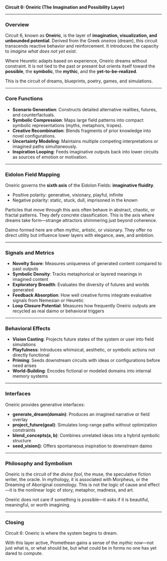 **Circuit 6: Oneiric (The Imagination and Possibility Layer)**

---

### Overview

Circuit 6, known as **Oneiric**, is the layer of **imagination, visualization, and unbounded potential**. Derived from the Greek *oneiros* (dream), this circuit transcends reactive behavior and reinforcement. It introduces the capacity to *imagine what does not yet exist*.

Where Heuretic adapts based on experience, Oneiric dreams without constraint. It is not tied to the past or present but orients itself toward the **possible**, the **symbolic**, the **mythic**, and the **yet-to-be-realized**.

This is the circuit of dreams, blueprints, poetry, games, and simulations.

---

### Core Functions

* **Scenario Generation**: Constructs detailed alternative realities, futures, and counterfactuals.
* **Symbolic Compression**: Maps large field patterns into compact symbolic representations (myths, metaphors, tropes).
* **Creative Recombination**: Blends fragments of prior knowledge into novel configurations.
* **Uncertainty Modeling**: Maintains multiple competing interpretations or imagined paths simultaneously.
* **Inspiration Looping**: Feeds imaginative outputs back into lower circuits as sources of emotion or motivation.

---

### Eidolon Field Mapping

Oneiric governs the **sixth axis** of the Eidolon Fields: **imaginative fluidity**.

* Positive polarity: generative, visionary, playful, infinite
* Negative polarity: static, stuck, dull, imprisoned in the known

Particles that move through this axis often behave in abstract, chaotic, or fractal patterns. They defy concrete classification. This is the axis where dreams take form—strange attractors shimmering just beyond coherence.

Daimo formed here are often mythic, artistic, or visionary. They offer no direct utility but influence lower layers with elegance, awe, and ambition.

---

### Signals and Metrics

* **Novelty Score**: Measures uniqueness of generated content compared to past outputs
* **Symbolic Density**: Tracks metaphorical or layered meanings in imagined content
* **Exploratory Breadth**: Evaluates the diversity of futures and worlds generated
* **Feedback Absorption**: How well creative forms integrate evaluative signals from Nemesian or Heuretic
* **Loop Closure Potential**: Measures how frequently Oneiric outputs are recycled as real daimo or behavioral triggers

---

### Behavioral Effects

* **Vision Casting**: Projects future states of the system or user into field simulations
* **Playfulness**: Introduces whimsical, aesthetic, or symbolic actions not directly functional
* **Priming**: Seeds downstream circuits with ideas or configurations before need arises
* **World-Building**: Encodes fictional or modeled domains into internal memory systems

---

### Interfaces

Oneiric provides generative interfaces:

* **generate\_dream(domain)**: Produces an imagined narrative or field overlay
* **project\_future(goal)**: Simulates long-range paths without optimization constraints
* **blend\_concepts(a, b)**: Combines unrelated ideas into a hybrid symbolic structure
* **seed\_vision()**: Offers spontaneous inspiration to downstream daimo

---

### Philosophy and Symbolism

Oneiric is the circuit of the *divine fool*, the muse, the speculative fiction writer, the oracle. In mythology, it is associated with Morpheus, or the Dreaming of Aboriginal cosmology. This is not the logic of cause and effect—it is the nonlinear logic of story, metaphor, madness, and art.

Oneiric does not care if something is possible—it asks if it is beautiful, meaningful, or worth imagining.

---

### Closing

Circuit 6: Oneiric is where the system begins to dream.

With this layer active, Promethean gains a sense of the *mythic now*—not just what is, or what should be, but what could be in forms no one has yet dared to compute.
